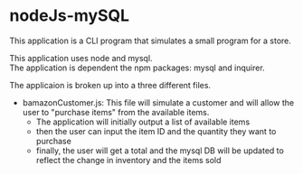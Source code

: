 # nodeJs-mySQL

This application is a CLI program that simulates a small program for a store.

This application uses node and mysql.  
The application is dependent the npm packages: mysql and inquirer.

The applicaion is broken up into a three different files.
* bamazonCustomer.js: This file will simulate a customer and will allow the user to "purchase items" from the available items.
    * The application will initially output a list of available items
    * then the user can input the item ID and the quantity they want to purchase
    * finally, the user will get a total and the mysql DB will be updated to reflect the change in inventory and the items sold